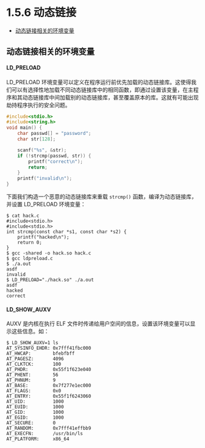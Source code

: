 # 1.5.6 动态链接

- [动态链接相关的环境变量](#动态链接相关的环境变量)


## 动态链接相关的环境变量
#### LD_PRELOAD
LD_PRELOAD 环境变量可以定义在程序运行前优先加载的动态链接库。这使得我们可以有选择性地加载不同动态链接库中的相同函数，即通过设置该变量，在主程序和其动态链接库中间加载别的动态链接库，甚至覆盖原本的库。这就有可能出现劫持程序执行的安全问题。

```c
#include<stdio.h>
#include<string.h>
void main() {
    char passwd[] = "password";
    char str[128];

    scanf("%s", &str);
    if (!strcmp(passwd, str)) {
        printf("correct\n");
        return;
    }
    printf("invalid\n");
}
```
下面我们构造一个恶意的动态链接库来重载 `strcmp()` 函数，编译为动态链接库，并设置 LD_PRELOAD 环境变量：
```
$ cat hack.c
#include<stdio.h>
#include<stdio.h>
int strcmp(const char *s1, const char *s2) {
    printf("hacked\n");
    return 0;
}
$ gcc -shared -o hack.so hack.c
$ gcc ldpreload.c
$ ./a.out
asdf
invalid
$ LD_PRELOAD="./hack.so" ./a.out
asdf
hacked
correct
```

#### LD_SHOW_AUXV
AUXV 是内核在执行 ELF 文件时传递给用户空间的信息，设置该环境变量可以显示这些信息。如：
```text
$ LD_SHOW_AUXV=1 ls
AT_SYSINFO_EHDR: 0x7fff41fbc000
AT_HWCAP:        bfebfbff
AT_PAGESZ:       4096
AT_CLKTCK:       100
AT_PHDR:         0x55f1f623e040
AT_PHENT:        56
AT_PHNUM:        9
AT_BASE:         0x7f277e1ec000
AT_FLAGS:        0x0
AT_ENTRY:        0x55f1f6243060
AT_UID:          1000
AT_EUID:         1000
AT_GID:          1000
AT_EGID:         1000
AT_SECURE:       0
AT_RANDOM:       0x7fff41effbb9
AT_EXECFN:       /usr/bin/ls
AT_PLATFORM:     x86_64
```
